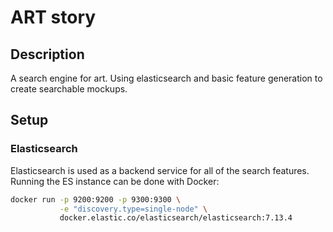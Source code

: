 # ART story 

## Description
A search engine for art.
Using elasticsearch and basic feature generation to create searchable mockups.

## Setup
### Elasticsearch 
Elasticsearch is used as a backend service for all of the search features.
Running the ES instance can be done with Docker:
```bash 
docker run -p 9200:9200 -p 9300:9300 \
           -e "discovery.type=single-node" \
           docker.elastic.co/elasticsearch/elasticsearch:7.13.4
```